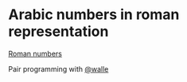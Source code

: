 # Arabic numbers in roman representation

[Roman numbers](https://en.wikipedia.org/wiki/Roman_numerals)

Pair programming with [@walle](https://github.com/walle)
